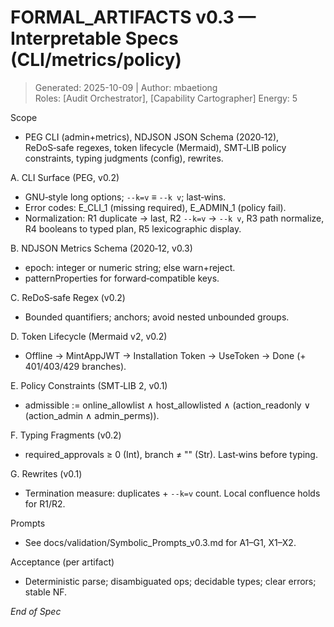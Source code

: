 # FORMAL_ARTIFACTS v0.3 — Interpretable Specs (CLI/metrics/policy)  
> Generated: 2025-10-09 | Author: mbaetiong  
Roles: [Audit Orchestrator], [Capability Cartographer]  Energy: 5

Scope
- PEG CLI (admin+metrics), NDJSON JSON Schema (2020‑12), ReDoS‑safe regexes, token lifecycle (Mermaid), SMT‑LIB policy constraints, typing judgments (config), rewrites.

A. CLI Surface (PEG, v0.2)
- GNU‑style long options; `--k=v` ≡ `--k v`; last‑wins.
- Error codes: E_CLI_1 (missing required), E_ADMIN_1 (policy fail).
- Normalization: R1 duplicate → last, R2 `--k=v` → `--k v`, R3 path normalize, R4 booleans to typed plan, R5 lexicographic display.

B. NDJSON Metrics Schema (2020‑12, v0.3)
- epoch: integer or numeric string; else warn+reject.
- patternProperties for forward‑compatible keys.

C. ReDoS‑safe Regex (v0.2)
- Bounded quantifiers; anchors; avoid nested unbounded groups.

D. Token Lifecycle (Mermaid v2, v0.2)
- Offline → MintAppJWT → Installation Token → UseToken → Done (+ 401/403/429 branches).

E. Policy Constraints (SMT‑LIB 2, v0.1)
- admissible := online_allowlist ∧ host_allowlisted ∧ (action_readonly ∨ (action_admin ∧ admin_perms)).

F. Typing Fragments (v0.2)
- required_approvals ≥ 0 (Int), branch ≠ "" (Str). Last‑wins before typing.

G. Rewrites (v0.1)
- Termination measure: duplicates + `--k=v` count. Local confluence holds for R1/R2.

Prompts
- See docs/validation/Symbolic_Prompts_v0.3.md for A1–G1, X1–X2.

Acceptance (per artifact)
- Deterministic parse; disambiguated ops; decidable types; clear errors; stable NF.

*End of Spec*